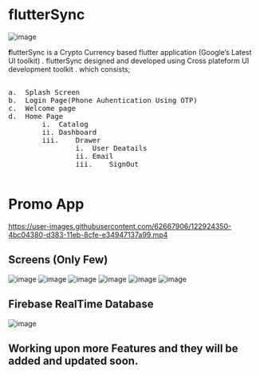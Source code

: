 # flutterSync

![image](https://user-images.githubusercontent.com/62667906/122923379-48788800-d382-11eb-924b-c717a3b9fb83.png)

**f**lutterSync is a Crypto Currency based  flutter application (Google’s Latest
UI toolkit) .
flutterSync designed and developed using Cross plateform UI development
toolkit .
which consists;
<pre>

a.	Splash Screen
b.	Login Page(Phone Auhentication Using OTP)
c.	Welcome page
d.	Home Page
        i.	Catalog 
        ii.	Dashboard
        iii.	Drawer
                i.	User Deatails
                ii.	Email
                iii.	SignOut

</pre>

# Promo App
https://user-images.githubusercontent.com/62667906/122924350-4bc04380-d383-11eb-8cfe-e34947137a99.mp4

## Screens (Only Few)

![image](https://user-images.githubusercontent.com/62667906/122928500-8fb54780-d387-11eb-9ddb-ca25e6f1c24f.png)
![image](https://user-images.githubusercontent.com/62667906/122929073-22ee7d00-d388-11eb-970e-94575d8b6c76.png)
![image](https://user-images.githubusercontent.com/62667906/122929192-487b8680-d388-11eb-999f-64ea3ca50834.png)
![image](https://user-images.githubusercontent.com/62667906/122929269-5fba7400-d388-11eb-9494-0c254a8d7a81.png)
![image](https://user-images.githubusercontent.com/62667906/122929336-7365da80-d388-11eb-8007-37a3739757e0.png)
![image](https://user-images.githubusercontent.com/62667906/122929405-8aa4c800-d388-11eb-80a0-e9eee4d2f95e.png)

## Firebase RealTime Database </br>
![image](https://user-images.githubusercontent.com/62667906/122929624-cb044600-d388-11eb-85d2-73259564851d.png)


## Working upon more Features and they will be added and updated soon.

